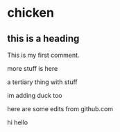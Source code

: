# chicken

## this is a heading

This is my first comment. 

more stuff is here

a tertiary thing with stuff

im adding duck too

here are some edits from github.com

hi hello 
